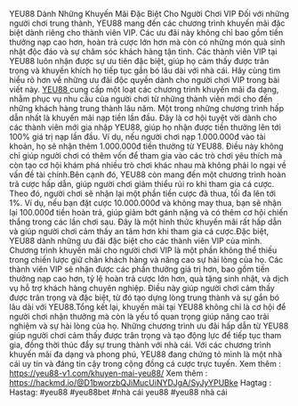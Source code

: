 YEU88 Dành Những Khuyến Mãi Đặc Biệt Cho Người Chơi VIP
Đối với những người chơi trung thành, YEU88 mang đến các chương trình khuyến mãi đặc biệt dành riêng cho thành viên VIP. Các ưu đãi này không chỉ bao gồm tiền thưởng nạp cao hơn, hoàn trả cược lớn hơn mà còn có những món quà sinh nhật độc đáo và sự chăm sóc khách hàng tận tình. Các thành viên VIP tại YEU88 luôn nhận được sự ưu tiên đặc biệt, giúp họ cảm thấy được trân trọng và khuyến khích họ tiếp tục gắn bó lâu dài với nhà cái. Hãy cùng tìm hiểu rõ hơn về những ưu đãi độc quyền dành cho người chơi VIP trong bài viết này.
[YEU88 ](https://yeu88-v1.com/)cung cấp một loạt các chương trình khuyến mãi đa dạng, nhằm phục vụ nhu cầu của người chơi từ những thành viên mới cho đến những khách hàng trung thành lâu năm. Một trong những chương trình hấp dẫn nhất là khuyến mãi nạp tiền lần đầu. Đây là cơ hội tuyệt vời dành cho các thành viên mới gia nhập YEU88, giúp họ nhận được tiền thưởng lên tới 100% giá trị nạp lần đầu. Ví dụ, nếu người chơi nạp 1.000.000đ vào tài khoản, họ sẽ nhận thêm 1.000.000đ tiền thưởng từ YEU88. Điều này không chỉ giúp người chơi có thêm vốn để tham gia vào các trò chơi yêu thích mà còn tạo cơ hội khám phá nhiều trò chơi khác nhau mà không phải lo ngại về vấn đề tài chính.Bên cạnh đó, YEU88 còn mang đến một chương trình hoàn trả cược hấp dẫn, giúp người chơi giảm thiểu rủi ro khi tham gia cá cược. Theo đó, người chơi sẽ nhận lại một phần tiền cược đã thua, tối đa lên tới 1%. Ví dụ, nếu bạn đặt cược 10.000.000đ và không may thua, bạn sẽ nhận lại 100.000đ tiền hoàn trả, giúp giảm bớt gánh nặng và có thêm cơ hội chiến thắng trong các lần chơi sau. Đây là một hình thức khuyến mãi rất hấp dẫn và giúp người chơi cảm thấy an tâm hơn khi tham gia cá cược.Đặc biệt, YEU88 dành những ưu đãi đặc biệt cho các thành viên VIP của mình. Chương trình khuyến mãi cho người chơi VIP là một phần không thể thiếu trong chiến lược giữ chân khách hàng và nâng cao sự hài lòng của họ. Các thành viên VIP sẽ nhận được các phần thưởng giá trị hơn, bao gồm tiền thưởng nạp cao hơn, tỷ lệ hoàn trả cược lớn hơn, quà tặng sinh nhật, và dịch vụ hỗ trợ khách hàng chuyên nghiệp. Điều này giúp người chơi cảm thấy được trân trọng và đặc biệt, từ đó tạo dựng lòng trung thành và sự gắn bó lâu dài với YEU88.Tổng kết lại, khuyến mãi tại YEU88 không chỉ là cơ hội để người chơi nhận thưởng mà còn là yếu tố quan trọng giúp nâng cao trải nghiệm và sự hài lòng của họ. Những chương trình ưu đãi hấp dẫn từ YEU88 giúp người chơi cảm thấy được trân trọng và tạo động lực để tiếp tục tham gia, đồng thời thúc đẩy sự trung thành với nhà cái. Với các chương trình khuyến mãi đa dạng và phong phú, YEU88 đang chứng tỏ mình là một nhà cái uy tín và đáng tin cậy trong cộng đồng cá cược trực tuyến.
Xem thêm :  https://yeu88-v1.com/khuyen-mai-yeu88/
Xem thêm : https://hackmd.io/@D1bworzbQJiMucUiNYDJgA/SyJyYPUBke
Hagtag : Hastag: #yeu88 #yeu88bet #nhà cái yeu88 #yeu88 nhà cái

